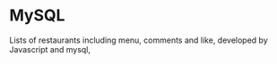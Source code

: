 # MySQL

Lists of restaurants including menu, comments and like, developed by Javascript and mysql, 
